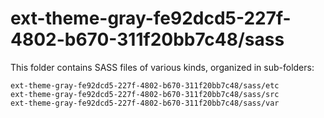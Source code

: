 # ext-theme-gray-fe92dcd5-227f-4802-b670-311f20bb7c48/sass

This folder contains SASS files of various kinds, organized in sub-folders:

    ext-theme-gray-fe92dcd5-227f-4802-b670-311f20bb7c48/sass/etc
    ext-theme-gray-fe92dcd5-227f-4802-b670-311f20bb7c48/sass/src
    ext-theme-gray-fe92dcd5-227f-4802-b670-311f20bb7c48/sass/var
